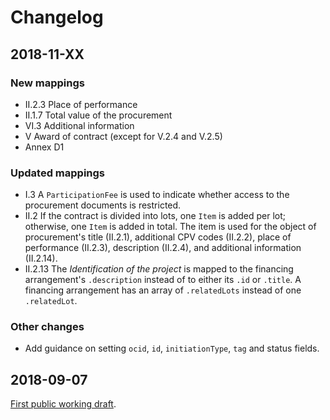 # Changelog

## 2018-11-XX

### New mappings

* II.2.3 Place of performance
* II.1.7 Total value of the procurement
* VI.3 Additional information
* V Award of contract (except for V.2.4 and V.2.5)
* Annex D1

### Updated mappings

* I.3 A `ParticipationFee` is used to indicate whether access to the procurement documents is restricted.
* II.2 If the contract is divided into lots, one `Item` is added per lot; otherwise, one `Item` is added in total. The item is used for the object of procurement's title (II.2.1), additional CPV codes (II.2.2), place of performance (II.2.3), description (II.2.4), and additional information (II.2.14).
* II.2.13 The *Identification of the project* is mapped to the financing arrangement's `.description` instead of to either its `.id` or `.title`. A financing arrangement has an array of `.relatedLots` instead of one `.relatedLot`.

### Other changes

* Add guidance on setting `ocid`, `id`, `initiationType`, `tag` and status fields.

## 2018-09-07

[First public working draft](https://www.open-contracting.org/2018/09/06/whats-the-deal-with-trade-public-procurement/).
